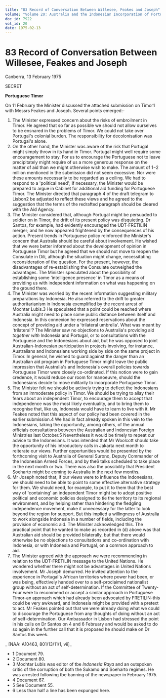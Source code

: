 ```yaml
---
title: "83 Record of Conversation Between Willesee, Feakes and Joseph"
volume: "Volume 20: Australia and the Indonesian Incorporation of Portuguese Timor, 1974-1976"
doc_id: 7922
vol_id: 20
date: 1975-02-13
---
```


# 83 Record of Conversation Between Willesee, Feakes and Joseph

Canberra, 13 February 1975

SECRET

**Portuguese Timor**

On 11 February the Minister discussed the attached submission on Timor1 with Messrs Feakes and Joseph. Several points emerged:-

  1. The Minister expressed concern about the risks of embroilment in Timor. He agreed that so far as possible we should not allow ourselves to be ensnared in the problems of Timor. We could not take over Portugal's colonial burden. The responsibility for decolonisation was Portugal's alone.
  2. On the other hand, the Minister was aware of the risk that Portugal might simply throw in its hand in Timor. Portugal might well require some encouragement to stay. For us to encourage the Portuguese not to leave precipitately might require of us a more generous response on the matter of aid than we might otherwise wish to make. The amount of $1-$2 million mentioned in the submission did not seem excessive. Nor were these amounts necessarily to be regarded as a ceiling. We had to respond to a 'political need'; if necessary, the Minister would be prepared to argue in Cabinet for additional aid funding for Portuguese Timor. The Minister directed that paragraph 4 of the draft telegram to Lisbon2 be adjusted to reflect these views and he agreed to the suggestion that the terms of the redrafted paragraph should be cleared with the Aid Agency.
  3. The Minister considered that, although Portugal might be persuaded to soldier on in Timor, the drift of its present policy was disquieting. Dr Santos, for example, had evidently encouraged the UDT-FRETILIN merger; and he now appeared frightened by the consequences of his action. Present trends in Portuguese policy reinforced the Minister's concern that Australia should be careful about involvement. He wished that we were better informed about the development of opinion in Portuguese Timor but he agreed that we should not move to reopen the Consulate in Dili, although the situation might change, necessitating reconsideration of the question. For the present, however, the disadvantages of re-establishing the Consulate outweighed the advantages. The Minister speculated about the possibility of establishing some 'intelligence presence' in Timor as a means of providing us with independent information on what was happening on the ground there.
  4. The Minister was worried by the recent information suggesting military preparations by Indonesia. He also referred to the drift to greater authoritarianism in Indonesia exemplified by the recent arrest of Mochtar Lubis.3 He speculated that a point could be reached where Australia might need to place some public distance between itself and Indonesia. In this connexion he expressed reservations about the concept of providing aid under a 'trilateral umbrella'. What was meant by 'trilateral'? The Minister saw no objections to Australia's providing aid _together with_ Indonesia and Portugal, or to consultations with the Portuguese and the Indonesians about aid, but he was opposed to joint Australian-Indonesian participation in projects involving, for instance, Australians and Indonesians working side by side on the same project in Timor. In general, he wished to guard against the danger than an Australian aid program in Portuguese Timor might leave the public impression that Australia's and Indonesia's overall policies towards Portuguese Timor were closely co-ordinated. If this notion were to gain credence, it would reduce our room for manoeuvre, should the Indonesians decide to move militarily to incorporate Portuguese Timor.
  5. The Minister felt we should be actively trying to deflect the Indonesians from an immoderate policy in Timor. We should be trying to allay their fears about an independent Timor, to encourage them to accept that independence was the most likely eventuality, and to bring them to recognise that, like us, Indonesia would have to learn to live with it. Mr Feakes noted that this aspect of our policy had been covered in the earlier submission.4 We had in fact already spoken in this vein to the Indonesians, taking the opportunity, among others, of the annual officials consultations between the Australian and Indonesian Foreign Ministries last October.5 Nevertheless it would be timely to repeat our advice to the Indonesians. It was intended that Mr Woolcott should take the opportunity of his introductory calls in Jakarta next month to reiterate our views. Further opportunities would be presented by the forthcoming visit to Australia of General Surono, Deputy Commander of the Indonesian Armed Forces, and by the6 talks scheduled to take place in the next month or two. There was also the possibility that President Soeharto might be coming to Australia in the next few months.
  6. Mr Joseph noted that, if our views were to influence the Indonesians, we should need to be able to point to some effective alternative strategy for them. We should need, for example, to put it to them that the best way of 'containing' an independent Timor might be to adopt positive political and economic policies designed to tie the territory to its regional environment, and by helping rather than hindering the fledgling independence movement, make it unnecessary for the latter to look beyond the region for support. But this implied a willingness of Australia to work alongside Indonesia in a number of fields, including the provision of economic aid. The Minister acknowledged this. The practical point that he wanted to make as recorded in (d) above was that Australian aid should be provided bilaterally, but that there would otherwise be no objections to consultations and co-ordination with Indonesia, or with Indonesia and Portugal, on a common approach to aid.
  7. The Minister agreed with the approach we were recommending in relation to the UDT-FRETILIN message to the United Nations. He wondered whether there might not be advantages in United Nations involvement. Mr Joseph demurred. He invited attention to the experience in Portugal's African territories where power had been, or was being, effectively handed over to a self-proclaimed nationalist group without an act of self-determination. If the Committee of Twenty-Four were to recommend or accept a similar approach in Portuguese Timor-an approach which had already been advocated by FRETILIN-this could be very awkward, and Indonesia might be provided with a pretext to act. Mr Feakes pointed out that we were already doing what we could to discourage the Portuguese from any thoughts of doing without an act of self-determination. Our Ambassador in Lisbon had stressed the point in his calls on Dr Santos on 4 and 6 February and would be asked to do so again in the further call that it is proposed he should make on Dr Santos this week.



_ [NAA: A10463, 801/13/11/1, vii]_

  * 1 Document 79.
  * 2 Document 80.
  * 3 Mochtar Lubis was editor of tbe _Indonesia Raya_ and an outspoken critic of the corruption of both the Sukamo and Soeharto regimes. He was arrested following tbe banning of the newspaper in February 1975.
  * 4 Document 67.
  * 5 See Document 55.
  * 6 Less than half a line has been expunged here.


